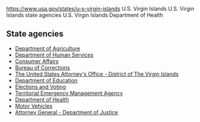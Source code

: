 

https://www.usa.gov/states/u-s-virgin-islands
U.S. Virgin Islands
U.S. Virgin Islands state agencies
U.S. Virgin Islands Department of Health

## State agencies

* [Department of Agriculture](https://www.vifresh.com/)
* [Department of Human Services](http://www.dhs.gov.vi/)
* [Consumer Affairs](https://www.dlca.vi.gov/consumeraffairs/)
* [Bureau of Corrections](https://boc.vi.gov/)
* [The United States Attorney's Office - District of The Virgin Islands](https://www.justice.gov/usao-vi)
* [Department of Education](https://vide.vi/)
* [Elections and Voting](https://vivote.gov/)
* [Territorial Emergency Management Agency](https://vitema.vi.gov/)
* [Department of Health](https://doh.vi.gov/)
* [Motor Vehicles](https://bmv.vi.gov/)
* [Attorney General - Department of Justice](https://usvidoj.com/)
